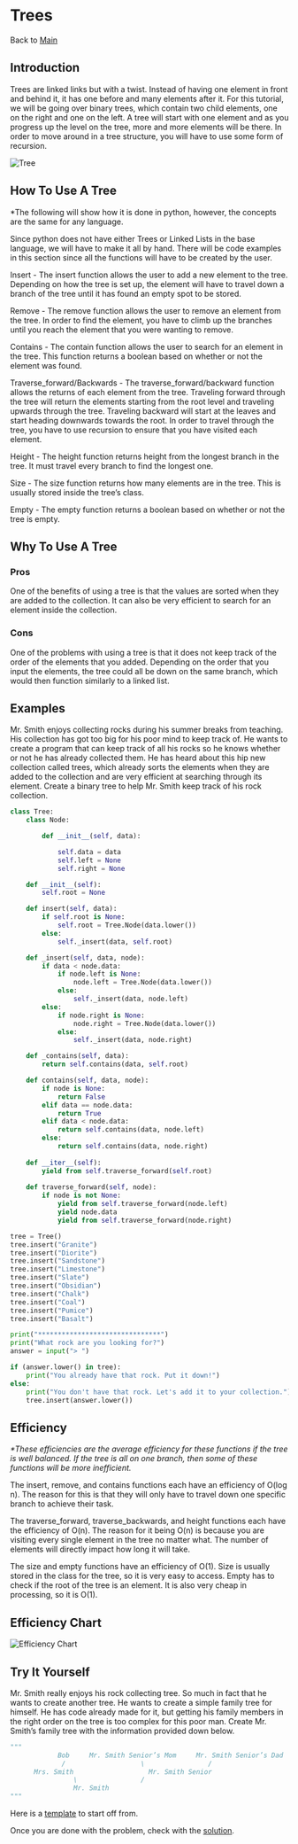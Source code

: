 # Trees
Back to [Main](0-welcome.md)
## Introduction
Trees are linked links but with a twist. Instead of having one element in front and behind it, it has one before and many elements after it. For this tutorial, we will be going over binary trees, which contain two child elements, one on the right and one on the left. A tree will start with one element and as you progress up the level on the tree, more and more elements will be there. In order to move around in a tree structure, you will have to use some form of recursion.

![Tree](TreeDisplay.PNG)

## How To Use A Tree
*The following will show how it is done in python, however, the concepts are the same for any language.

Since python does not have either Trees or Linked Lists in the base language, we will have to make it all by hand. There will be code examples in this section since all the functions will have to be created by the user.

Insert - The insert function allows the user to add a new element to the tree. Depending on how the tree is set up, the element will have to travel down a branch of the tree until it has found an empty spot to be stored.

Remove - The remove function allows the user to remove an element from the tree. In order to find the element, you have to climb up the branches until you reach the element that you were wanting to remove.

Contains - The contain function allows the user to search for an element in the tree. This function returns a boolean based on whether or not the element was found.

Traverse_forward/Backwards - The traverse_forward/backward function allows the returns of each element from the tree. Traveling forward through the tree will return the elements starting from the root level and traveling upwards through the tree. Traveling backward will start at the leaves and start heading downwards towards the root. In order to travel through the tree, you have to use recursion to ensure that you have visited each element.

Height - The height function returns height from the longest branch in the tree. It must travel every branch to find the longest one.

Size - The size function returns how many elements are in the tree. This is usually stored inside the tree’s class.

Empty - The empty function returns a boolean based on whether or not the tree is empty. 

## Why To Use A Tree
### Pros
One of the benefits of using a tree is that the values are sorted when they are added to the collection. It can also be very efficient to search for an element inside the collection.

### Cons
One of the problems with using a tree is that it does not keep track of the order of the elements that you added. Depending on the order that you input the elements, the tree could all be down on the same branch, which would then function similarly to a linked list.

## Examples
Mr. Smith enjoys collecting rocks during his summer breaks from teaching. His collection has got too big for his poor mind to keep track of. He wants to create a program that can keep track of all his rocks so he knows whether or not he has already collected them. He has heard about this hip new collection called trees, which already sorts the elements when they are added to the collection and are very efficient at searching through its element. Create a binary tree to help Mr. Smith keep track of his rock collection. 

```python
class Tree:
    class Node:

        def __init__(self, data):

            self.data = data
            self.left = None
            self.right = None

    def __init__(self):
        self.root = None

    def insert(self, data):
        if self.root is None:
            self.root = Tree.Node(data.lower())
        else:
            self._insert(data, self.root) 

    def _insert(self, data, node):
        if data < node.data:
            if node.left is None:
                node.left = Tree.Node(data.lower())
            else:
                self._insert(data, node.left)
        else:
            if node.right is None:
                node.right = Tree.Node(data.lower())
            else:
                self._insert(data, node.right)

    def _contains(self, data):
        return self.contains(data, self.root)

    def contains(self, data, node):
        if node is None:
            return False
        elif data == node.data:
            return True
        elif data < node.data:
            return self.contains(data, node.left)
        else:
            return self.contains(data, node.right)
         
    def __iter__(self):
        yield from self.traverse_forward(self.root) 
        
    def traverse_forward(self, node):
        if node is not None:
            yield from self.traverse_forward(node.left)
            yield node.data
            yield from self.traverse_forward(node.right)

tree = Tree()
tree.insert("Granite")
tree.insert("Diorite")
tree.insert("Sandstone")
tree.insert("Limestone")
tree.insert("Slate")
tree.insert("Obsidian")
tree.insert("Chalk")
tree.insert("Coal")
tree.insert("Pumice")
tree.insert("Basalt")

print("*******************************")
print("What rock are you looking for?")
answer = input("> ")

if (answer.lower() in tree):
    print("You already have that rock. Put it down!")
else:
    print("You don't have that rock. Let's add it to your collection.")
    tree.insert(answer.lower())

```

## Efficiency
*\*These efficiencies are the average efficiency for these functions if the tree is well balanced. If the tree is all on one branch, then some of these functions will be more inefficient.*

The insert, remove, and contains functions each have an efficiency of O(log n). The reason for this is that they will only have to travel down one specific branch to achieve their task. 

The traverse_forward, traverse_backwards, and height functions each have the efficiency of O(n). The reason for it being O(n) is because you are visiting every single element in the tree no matter what. The number of elements will directly impact how long it will take. 

The size and empty functions have an efficiency of O(1). Size is usually stored in the class for the tree, so it is very easy to access. Empty has to check if the root of the tree is an element. It is also very cheap in processing, so it is O(1).


## Efficiency Chart
![Efficiency Chart](TreeEffciency.PNG)

## Try It Yourself
Mr. Smith really enjoys his rock collecting tree. So much in fact that he wants to create another tree. He wants to create a simple family tree for himself. He has code already made for it, but getting his family members in the right order on the tree is too complex for this poor man. Create Mr. Smith’s family tree with the information provided down below. 

```python
"""
		    Bob     Mr. Smith Senior’s Mom     Mr. Smith Senior’s Dad
		     /                   \                /
	  Mrs. Smith                   Mr. Smith Senior
		        \                /
			    Mr. Smith
"""
```


Here is a [template](3.2treeProblem.py) to start off from.

Once you are done with the problem, check with the [solution](3.2treeSolution.py).

